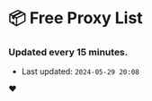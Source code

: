 # :package: Free Proxy List
### Updated every 15 minutes.

- Last updated: `2024-05-29 20:08`

:heart:
